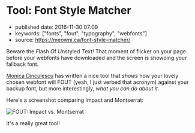 # Tool: Font Style Matcher

- published date: 2016-11-30 07:09
- keywords: ["fonts", "fout", "typography", "webfonts"]
- source: https://meowni.ca/font-style-matcher/




Beware the *F*lash *O*f *U*nstyled *T*ext! That moment of flicker on
your page before your webfonts have downloaded and the screen is
showoing your fallback font.

[Monica Dinculescu](https://twitter.com/notwaldorf) has written a nice
tool that *shows* how your lovely chosen webfont will FOUT (yeah, I
just verbed that acronym) against your backup font, but more
interestingly, *what you can do about it*.

Here's a screenshot comparing Impact and Montserrat:

![FOUT: Impact vs. Montserrat](http://swaac.tamouse.org.s3.amazonaws.com/images/font-style-matcher-impact-montserrat.png "screenshot comparing Impact and Monsterrat fonts for FOUT")

It's a really great tool!
